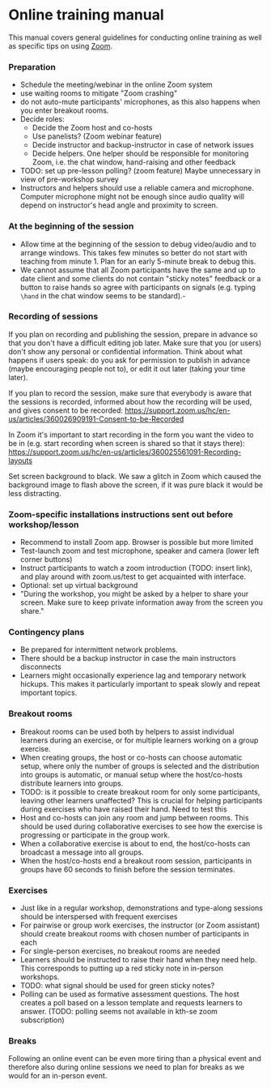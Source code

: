 # Online training manual

This manual covers general guidelines for conducting online
training as well as specific tips on using [Zoom](https://zoom.us/).


### Preparation

- Schedule the meeting/webinar in the online Zoom system
- use waiting rooms to mitigate "Zoom crashing"
- do not auto-mute participants' microphones, as this also happens when you enter breakout rooms.
- Decide roles:
  - Decide the Zoom host and co-hosts
  - Use panelists? (Zoom webinar feature)
  - Decide instructor and backup-instructor in case of network issues
  - Decide helpers. One helper should be responsible for monitoring
    Zoom, i.e. the chat window, hand-raising and other feedback
- TODO: set up pre-lesson polling? (zoom feature) Maybe unnecessary in view of pre-workshop survey
- Instructors and helpers should use a reliable camera and microphone.
  Computer microphone might not be enough since audio quality will depend on
  instructor's head angle and proximity to screen.



### At the beginning of the session

- Allow time at the beginning of the session to debug video/audio and to
  arrange windows. This takes few minutes so better do not start with teaching
  from minute 1.  Plan for an early 5-minute break to debug this.
- We cannot assume that all Zoom participants have the same and up to date
  client and some clients do not contain "sticky notes" feedback or a button to
  raise hands so agree with participants on signals (e.g. typing `\hand` in the
  chat window seems to be standard).-


### Recording of sessions

If you plan on recording and publishing the session, prepare in advance so that
you don't have a difficult editing job later.
Make sure that you (or users) don't show any personal or confidential information.
Think about what happens if users speak: do you ask for permission to publish
in advance (maybe encouraging people not to), or edit it out later (taking
your time later).

If you plan to record the session, make sure that everybody is aware that the
sessions is recorded, informed about how the recording will be used, and gives
consent to be recorded:
https://support.zoom.us/hc/en-us/articles/360026909191-Consent-to-be-Recorded

In Zoom it's important to start recording in the form you want the video to be
in (e.g. start recording when screen is shared so that it stays there):
https://support.zoom.us/hc/en-us/articles/360025561091-Recording-layouts

Set screen background to black. We saw a glitch in Zoom which caused the
background image to flash above the screen, if it was pure black it would be
less distracting.


### Zoom-specific installations instructions sent out before workshop/lesson

- Recommend to install Zoom app. Browser is possible but more limited
- Test-launch zoom and test microphone, speaker and camera (lower left corner buttons)
- Instruct participants to watch a zoom introduction (TODO: insert link),
  and play around with zoom.us/test to get acquainted with interface.
- Optional: set up virtual background
- "During the workshop, you might be asked by a helper to share your screen.
  Make sure to keep private information away from the screen you share."


### Contingency plans

- Be prepared for intermittent network problems.
- There should be a backup instructor in case the main
  instructors disconnects
- Learners might occasionally experience lag and temporary
  network hickups. This makes it particularly important to
  speak slowly and repeat important topics.


### Breakout rooms

- Breakout rooms can be used both by helpers to assist individual
  learners during an exercise, or for multiple learners working on
  a group exercise.
- When creating groups, the host or co-hosts can choose automatic setup,
  where only the number of groups is selected and the distribution into
  groups is automatic, or manual setup where the host/co-hosts distribute
  learners into groups.
- TODO: is it possible to create breakout room for only some participants,
  leaving other learners unaffected? This is crucial for helping participants
  during exercises who have raised their hand. Need to test this
- Host and co-hosts can join any room and jump between rooms. This should be
  used during collaborative exercises to see how the exercise is progressing
  or participate in the group work.
- When a collaborative exercise is about to end, the host/co-hosts can
  broadcast a message into all groups.
- When the host/co-hosts end a breakout room session, participants in groups
  have 60 seconds to finish before the session terminates.


### Exercises

- Just like in a regular workshop, demonstrations and type-along sessions
  should be interspersed with frequent exercises
- For pairwise or group work exercises, the instructor (or Zoom assistant)
  should create breakout rooms with chosen number of participants in each
- For single-person exercises, no breakout rooms are needed
- Learners should be instructed to raise their hand when they need help.
  This corresponds to putting up a red sticky note in in-person workshops.
- TODO: what signal should be used for green sticky notes?
- Polling can be used as formative assessment questions. The host creates
  a poll based on a lesson template and requests learners to answer.
  (TODO: polling seems not available in kth-se zoom subscription)


### Breaks

Following an online event can be even more tiring than a physical event and
therefore also during online sessions we need to plan for breaks as we would
for an in-person event.
